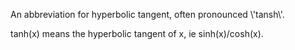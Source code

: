 An abbreviation for hyperbolic tangent, often pronounced \\'tansh\\'.

tanh(x) means the hyperbolic tangent of x, ie sinh(x)/cosh(x).

